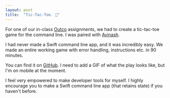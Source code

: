 ```yaml
---
layout: post
title:  "Tic-Tac-Toe. 👟"
---
```


For one of our in-class [Outco](www.outco.io) assignments, we had to create a tic-tac-toe game for the command line. I was paired with [Avinash](https://www.linkedin.com/in/beavinash).

I had never made a Swift command line app, and it was incredibly easy. We made an entire working game with error handling, instructions etc. in 90 minutes.

You can find it on [GitHub](https://github.com/huntermonk/tic-tac-code). I need to add a GIF of what the play looks like, but I'm on mobile at the moment.

I feel very empowered to make developer tools for myself. I highly encourage you to make a Swift command line app (that retains state) if you haven't before.